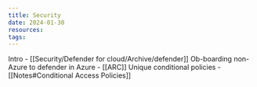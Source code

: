 ```yaml
---
title: Security
date: 2024-01-30
resources: 
tags:
---
```


Intro - [[Security/Defender for cloud/Archive/defender]]
Ob-boarding non-Azure to defender in Azure - [[ARC]]
Unique conditional policies - [[Notes#Conditional Access Policies]]